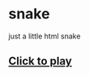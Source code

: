 # snake
just a little html snake

## [Click to play](https://htmlpreview.github.io/?https://github.com/monstermichl/snake/blob/master/snake.html)
